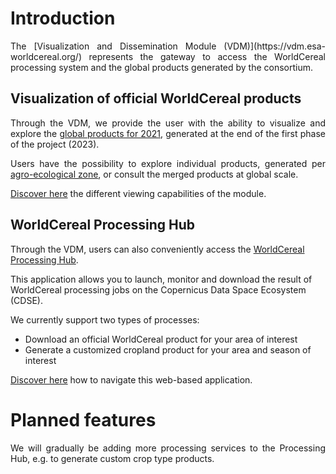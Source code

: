 # Introduction

<div style="text-align: justify">
The [Visualization and Dissemination Module (VDM)](https://vdm.esa-worldcereal.org/) represents the gateway to access the WorldCereal processing system and the global products generated by the consortium. 

## Visualization of official WorldCereal products

Through the VDM, we provide the user with the ability to visualize and explore the [global products for 2021](https://esa-worldcereal.org/en/products/global-maps), generated at the end of the first phase of the project (2023).

Users have the possibility to explore individual products, generated per [agro-ecological zone](), or consult the merged products at global scale.

[Discover here](./visualize.md) the different viewing capabilities of the module.
</div>

## WorldCereal Processing Hub

Through the VDM, users can also conveniently access the [WorldCereal Processing Hub](https://hub.esa-worldcereal.org).

This application allows you to launch, monitor and download the result of WorldCereal processing jobs on the Copernicus Data Space Ecosystem (CDSE).

We currently support two types of processes:

- Download an official WorldCereal product for your area of interest
- Generate a customized cropland product for your area and season of interest

[Discover here](./launch.md) how to navigate this web-based application.

# Planned features

<div style="text-align: justify">
We will gradually be adding more processing services to the Processing Hub, e.g. to generate custom crop type products.
</div>